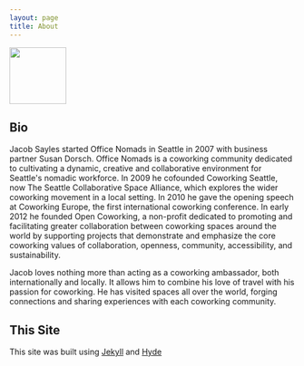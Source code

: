 ```yaml
---
layout: page
title: About
---
```


<p>
<a href="{{ site.baseurl }}public/jacob_sayles.jpg"><img src="{{ site.baseurl }}public/jacob_sayles.jpg" width="100px"></a>
</p>

## Bio
Jacob Sayles started Office Nomads in Seattle in 2007 with business partner Susan Dorsch. 
Office Nomads is a coworking community dedicated to cultivating a dynamic, creative and
collaborative environment for Seattle's nomadic workforce.  In 2009 he cofounded
Coworking Seattle, now The Seattle Collaborative Space Alliance, which explores the
wider coworking movement in a local setting. In 2010 he gave the opening speech at
Coworking Europe, the first international coworking conference.  In early 2012 he founded
Open Coworking, a non-profit dedicated to promoting and facilitating greater collaboration 
between coworking spaces around the world by supporting projects that demonstrate and 
emphasize the core coworking values of collaboration, openness, community, accessibility, 
and sustainability.  

Jacob loves nothing more than acting as a coworking ambassador, both internationally and 
locally. It allows him to combine his love of travel with his passion for coworking. He
has visited spaces all over the world, forging connections and sharing experiences with 
each coworking community.

## This Site

This site was built using [Jekyll](http://jekyllrb.com) and [Hyde](http://hyde.getpoole.com/)
